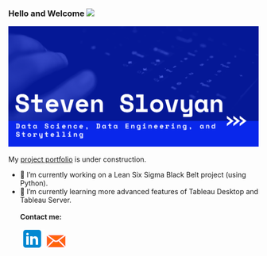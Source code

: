 

### Hello and Welcome <img src="https://raw.githubusercontent.com/MartinHeinz/MartinHeinz/master/wave.gif" width="30px">  

![Header](https://github.com/sslovyan/sslovyan/blob/f9180d94e622d592996aa6288069a5882120c3c1/GitHub%20Header.png)

My [project portfolio](https://github.com/sslovyan/Personal-Projects) is under construction.

- 🔭 I’m currently working on a Lean Six Sigma Black Belt project (using Python).
- 🌱 I’m currently learning more advanced features of Tableau Desktop and Tableau Server. <br><br>
**Contact me:**<br>
<br> [<img src="https://github.com/sslovyan/sslovyan/blob/a154df42bdb67b4861a220486de390bde26252e4/LinkedIn.png">](https://www.linkedin.com/in/steven-slovyan/) [<img src="https://github.com/sslovyan/sslovyan/blob/3023279a8fe42b6a6ff137a657599fc061720c99/emailIcon.png"/>](mailto:sslovyan@ucsd.edu)

<!--
**sslovyan/sslovyan** is a ✨ _special_ ✨ repository because its `README.md` (this file) appears on your GitHub profile.

Here are some ideas to get you started:

- 🔭 I’m currently working on ...
- 🌱 I’m currently learning ...
- 👯 I’m looking to collaborate on ...
- 🤔 I’m looking for help with ...
- 💬 Ask me about ...
- 📫 How to reach me: ...
- 😄 Pronouns: ...
- ⚡ Fun fact: ...
-->
